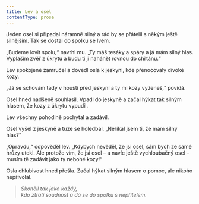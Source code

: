 ```yaml
---
title: Lev a osel
contentType: prose
---
```


Jeden osel si připadal náramně silný a rád by se přátelil s někým ještě silnějším. Tak se dostal do spolku se lvem.

„Budeme lovit spolu,“ navrhl mu. „Ty máš tesáky a spáry a já mám silný hlas. Vyplaším zvěř z úkrytu a budu ti ji nahánět rovnou do chřtánu.“

Lev spokojeně zamručel a dovedl osla k jeskyni, kde přenocovaly divoké kozy.

„Já se schovám tady v houští před jeskyní a ty mi kozy vyženeš,“ povídá.

Osel hned nadšeně souhlasil. Vpadl do jeskyně a začal hýkat tak silným hlasem, že kozy z úkrytu vypudil.

Lev všechny pohodlně pochytal a zadávil.

Osel vyšel z jeskyně a tuze se holedbal. „Neříkal jsem ti, že mám silný hlas?“

„Opravdu,“ odpověděl lev. „Kdybych nevěděl, že jsi osel, sám bych ze samé hrůzy utekl. Ale protože vím, že jsi osel – a navíc ještě vychloubačný osel – musím tě zadávit jako ty nebohé kozy!“

Osla chlubivost hned přešla. Začal hýkat silným hlasem o pomoc, ale nikoho nepřivolal.

  

> _Skončil tak jako každý,  
> kdo ztratí soudnost a dá se do spolku s nepřítelem._

